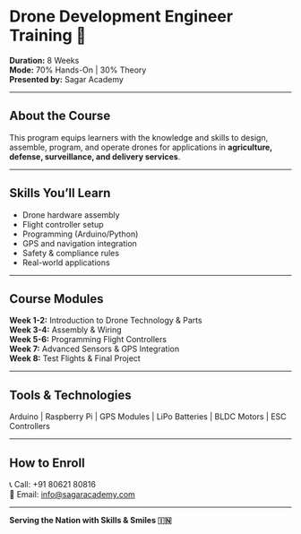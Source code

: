 # Drone Development Engineer Training 🚁

**Duration:** 8 Weeks  
**Mode:** 70% Hands-On | 30% Theory  
**Presented by:** Sagar Academy  

---

## About the Course
This program equips learners with the knowledge and skills to design, assemble, program, and operate drones for applications in **agriculture, defense, surveillance, and delivery services**.

---

## Skills You’ll Learn
- Drone hardware assembly
- Flight controller setup
- Programming (Arduino/Python)
- GPS and navigation integration
- Safety & compliance rules
- Real-world applications

---

## Course Modules
**Week 1-2:** Introduction to Drone Technology & Parts  
**Week 3-4:** Assembly & Wiring  
**Week 5-6:** Programming Flight Controllers  
**Week 7:** Advanced Sensors & GPS Integration  
**Week 8:** Test Flights & Final Project

---

## Tools & Technologies
Arduino | Raspberry Pi | GPS Modules | LiPo Batteries | BLDC Motors | ESC Controllers

---

## How to Enroll
📞 Call: +91 80621 80816  
📧 Email: info@sagaracademy.com

---

**Serving the Nation with Skills & Smiles 🇮🇳**

